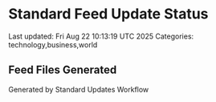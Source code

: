 # Standard Feed Update Status
Last updated: Fri Aug 22 10:13:19 UTC 2025
Categories: technology,business,world

## Feed Files Generated

Generated by Standard Updates Workflow
